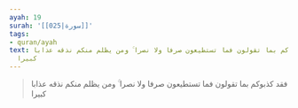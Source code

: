 ```yaml
---
ayah: 19
surah: '[[025|سورة]]'
tags:
- quran/ayah
text: فقد كذبوكم بما تقولون فما تستطيعون صرفا ولا نصرا ۚ ومن يظلم منكم نذقه عذابا
  كبيرا
---
```

> فقد كذبوكم بما تقولون فما تستطيعون صرفا ولا نصرا ۚ ومن يظلم منكم نذقه عذابا كبيرا
